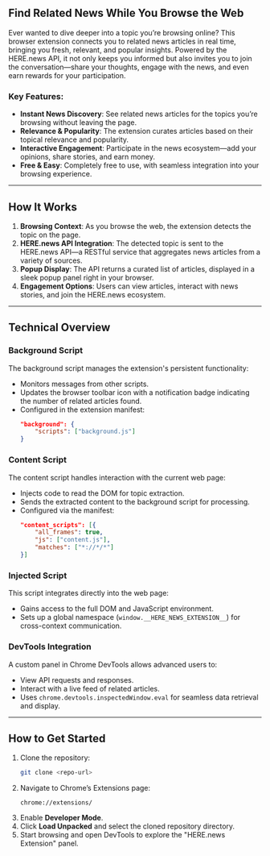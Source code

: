 ## Find Related News While You Browse the Web

Ever wanted to dive deeper into a topic you’re browsing online? This browser extension connects you to related news articles in real time, bringing you fresh, relevant, and popular insights. Powered by the HERE.news API, it not only keeps you informed but also invites you to join the conversation—share your thoughts, engage with the news, and even earn rewards for your participation.

### Key Features:
- **Instant News Discovery**: See related news articles for the topics you’re browsing without leaving the page.
- **Relevance & Popularity**: The extension curates articles based on their topical relevance and popularity.
- **Interactive Engagement**: Participate in the news ecosystem—add your opinions, share stories, and earn money.
- **Free & Easy**: Completely free to use, with seamless integration into your browsing experience.

---

## How It Works

1. **Browsing Context**: As you browse the web, the extension detects the topic on the page.
2. **HERE.news API Integration**: The detected topic is sent to the HERE.news API—a RESTful service that aggregates news articles from a variety of sources.
3. **Popup Display**: The API returns a curated list of articles, displayed in a sleek popup panel right in your browser.
4. **Engagement Options**: Users can view articles, interact with news stories, and join the HERE.news ecosystem.

---

## Technical Overview

### **Background Script**
The background script manages the extension's persistent functionality:
- Monitors messages from other scripts.
- Updates the browser toolbar icon with a notification badge indicating the number of related articles found.
- Configured in the extension manifest:
  ```json
  "background": {
      "scripts": ["background.js"]
  }
  ```

### **Content Script**
The content script handles interaction with the current web page:
- Injects code to read the DOM for topic extraction.
- Sends the extracted content to the background script for processing.
- Configured via the manifest:
  ```json
  "content_scripts": [{
      "all_frames": true,
      "js": ["content.js"],
      "matches": ["*://*/*"]
  }]
  ```
  
### **Injected Script**
This script integrates directly into the web page:
- Gains access to the full DOM and JavaScript environment.
- Sets up a global namespace (`window.__HERE_NEWS_EXTENSION__`) for cross-context communication.

### **DevTools Integration**
A custom panel in Chrome DevTools allows advanced users to:
- View API requests and responses.
- Interact with a live feed of related articles.
- Uses `chrome.devtools.inspectedWindow.eval` for seamless data retrieval and display.

---

## How to Get Started

1. Clone the repository:
   ```bash
   git clone <repo-url>
   ```
2. Navigate to Chrome’s Extensions page:
   ```
   chrome://extensions/
   ```
3. Enable **Developer Mode**.
4. Click **Load Unpacked** and select the cloned repository directory.
5. Start browsing and open DevTools to explore the "HERE.news Extension" panel.
